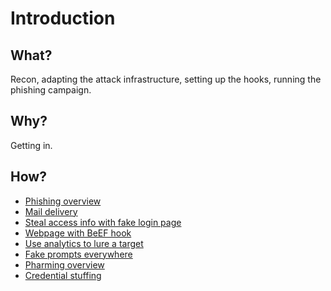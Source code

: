 # Introduction

## What?

Recon, adapting the attack infrastructure, setting up the hooks, running the phishing campaign.

## Why?

Getting in.

## How?

* [Phishing overview](phishing.md)
* [Mail delivery](mail-delivery.md)
* [Steal access info with fake login page](fake-login.md)
* [Webpage with BeEF hook](beef-hook.md)
* [Use analytics to lure a target](analytics.md)
* [Fake prompts everywhere](fake-prompts.md)
* [Pharming overview](pharming.md)
* [Credential stuffing](stuffing.md)
